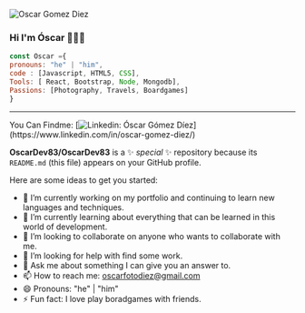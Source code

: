 ![Oscar Gomez Diez](https://res.cloudinary.com/dhypugjp3/image/upload/v1711329091/czpqfr7cvlk1tfmteeau.jpg)

### Hi I'm Óscar 🙋🏻‍♂️​
```javascript
const Oscar ={
pronouns: "he" | "him",
code : [Javascript, HTML5, CSS],
Tools: [ React, Bootstrap, Node, Mongodb],
Passions: [Photography, Travels, Boardgames]
}
```
-----------------------------------------------------------------------------------------------------------------------------

You Can Findme:
[![Linkedin: Óscar Gómez Díez](https://img.shields.io/badge/-Oscargomezdiez-blue?style=flat-square&logo=Linkedin&logoColor=white&link=(https://www.linkedin.com/in/oscar-gomez-diez/))](https://www.linkedin.com/in/oscar-gomez-diez/)



**OscarDev83/OscarDev83** is a ✨ _special_ ✨ repository because its `README.md` (this file) appears on your GitHub profile.

Here are some ideas to get you started:

- 🔭 I’m currently working on my portfolio and continuing to learn new languages ​​and techniques.
- 🌱 I’m currently learning about everything that can be learned in this world of development.
- 👯 I’m looking to collaborate on anyone who wants to collaborate with me.
- 🤔 I’m looking for help with find some work.
- 💬 Ask me about something I can give you an answer to.
- 📫 How to reach me: oscarfotodiez@gmail.com
- 😄 Pronouns: "he" | "him"
- ⚡ Fun fact: I love play boradgames with friends.

